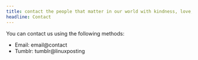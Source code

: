 ```yaml
---
title: contact the people that matter in our world with kindness, love, and appreciation, such that we can all live happier lives -- linuxposting.xyz
headline: Contact
---
```


You can contact us using the following methods:

- Email: email@contact <!-- !contact@linuxposting.xyz because default domain -->
- Tumblr: tumblr@linuxposting
